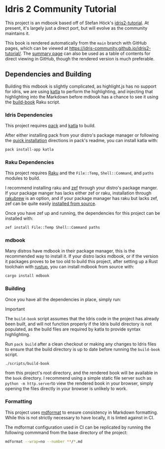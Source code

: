 # Idris 2 Community Tutorial

This project is an mdbook based off of Stefan Höck's [idris2-tutorial](https://github.com/stefan-hoeck/idris2-tutorial). At present, it's largely just a direct port, but will evolve as the community maintains it.

This book is rendered automatically from the `main` branch with GitHub pages, which can be viewed at <https://idris-community.github.io/idris2-tutorial/>. The [summary page](src/SUMMARY.md) can also be used as a table of contents for direct viewing in GitHub, though the rendered version is much preferable.

## Dependencies and Building

Building this mdbook is slightly complicated, as highlight.js has no support for idris, we are using [katla](https://github.com/idris-community/katla) to perform the highlighting, and injecting that highlighting into the Markdown before mdbook has a chance to see it using the [build-book](scripts/build-book) Raku script.

### Idris Dependencies

This project requires [pack](https://github.com/stefan-hoeck/idris2-pack) and [katla](https://github.com/idris-community/katla) to build.

After either installing pack from your distro's package manager or following the [quick installation](https://github.com/stefan-hoeck/idris2-pack?tab=readme-ov-file#quick-installation) directions in pack's readme, you can install katla with:

```sh
pack install-app katla
```

### Raku Dependencies

This project requires [Raku](https://rakudo.org/) and the `File::Temp`, `Shell::Command`, and `paths` modules to build.

I recommend installing raku and [zef](https://github.com/ugexe/zef) through your distro's package manger. If your package manger has lacks either zef or raku, installation through [rakubrew](https://rakubrew.org/) is an option, and if your package manager has raku but lacks zef, zef can be quite easily [installed from source](https://github.com/ugexe/zef?tab=readme-ov-file#installation).

Once you have zef up and running, the dependencies for this project can be installed with:

```sh
zef install File::Temp Shell::Command paths
```

### mdbook

Many distros have mdbook in their package manager, this is the recommended way to install it. If your distro lacks mdbook, or if the version it packages proves to be too old to build this project, after setting up a Rust toolchain with [rustup](https://rustup.rs/), you can install mdbook from source with:

```sh
cargo install mdbook
```

### Building

Once you have all the dependencies in place, simply run:

> [!IMPORTANT]
> The `build-book` script assumes that the Idris code in the project has already been built, and will not function properly if the Idris build directory is not populated, as the build files are required by katla to provide syntax highlighting.
>
> Run `pack build` after a clean checkout or making any changes to Idris files to ensure that the build directory is up to date before running the `build-book` script.

```sh
./scripts/build-book
```

from this project's root directory, and the rendered book will be available in the `book` directory. I recommend using a simple static file server such as `python -m http.server`to view the rendered book in your browser, simply opening the files directly in your browser is unlikely to work.

### Formatting

This project uses [mdformat](https://github.com/hukkin/mdformat) to ensure consistency in Markdown formatting. While this is not strictly necessary to have locally, it is linted against in CI.

The mdformat configuration used in CI can be replicated by running the following commmand from the base directory of the project:

```sh
mdformat --wrap=no --number **/*.md
```
